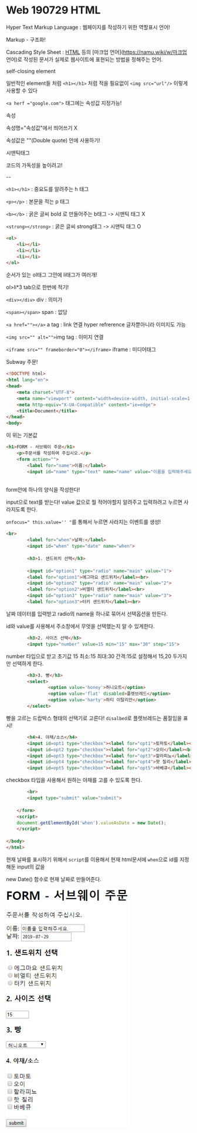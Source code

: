 # Web 190729 HTML

Hyper Text Markup Language : 웹페이지를 작성하기 위한 역할표시 언어!

Markup - 구조화!



Cascading Style Sheet : [HTML](https://namu.wiki/w/HTML) 등의 [마크업 언어](https://namu.wiki/w/마크업 언어)로 작성된 문서가 실제로 웹사이트에 표현되는 방법을 정해주는 언어.



self-closing element

일반적인 element들 처럼 `<h1></h1>` 처럼 적을 필요없이 `<img src="url"/>` 이렇게 사용할 수 있다

`<a herf ="google.com">`  태그에는 속성값 지정가능!



속성

속성명="속성값"에서 띄어쓰기 X

속성값은 ""(Double quote) 안에 사용하기!



시맨틱태그

코드의 가독성을 높이려고!



--

`<h1></h1>` : 중요도를 알려주는 h 태그

`<p></p>` : 본문을 적는 p 태그

`<b></b>` : 굵은 글씨 bold 로 만들어주는 b태그  -> 시맨틱 태그 X

`<strong></strong>` : 굵은 글씨 strong태그 -> 시맨틱 태그 O

```html
<ol>
    <li></li>
    <li></li>
    <li></li>
</ol>
```

순서가 있는 ol태그 그안에 li태그가 여러개!

ol>li*3  tab으로 한번에 적기!

`<div></div>` div : 의미가 

`<span></span>` span : 없당



`<a href=""></a>` a tag : link 연결 hyper refrerence 글자뿐아니라 이미지도 가능

`<img src="" alt="">`img tag : 이미지 연결

`<iframe src="" frameborder="0"></iframe>` iframe : 미디어태그



Subway 주문!

```html
<!DOCTYPE html>
<html lang="en">
<head>
    <meta charset="UTF-8">
    <meta name="viewport" content="width=device-width, initial-scale=1.0">
    <meta http-equiv="X-UA-Compatible" content="ie=edge">
    <title>Document</title>
</head>
<body>
```

이 위는 기본값

```html	
<h1>FORM - 서브웨이 주문</h1>
    <p>주문서를 작성하여 주십시오.</p>
    <form action="">
        <label for="name">이름:</label>
        <input id="name" type="text" name="name" value="이름을 입력해주세요." onfocus="this.value=''">
        
```

form안에 하나의 양식을 작성한다!

input으로 text를 받는다! value 값으로 뭘 적어야할지 알려주고 입력하려고 누르면 사라지도록 한다.

`onfocus=" this.value='' "`를 통해서 누르면 사라지는 이벤트를 생성!

```html
<br>
        <label for="when">날짜:</label>
        <input id="when" type="date" name="when">

        <h3>1. 샌드위치 선택</h3>

        <input id="option1" type="radio" name="main" value="1">
        <label for="option1">에그마요 샌드위치</label><br>
        <input id="option2" type="radio" name="main" value="2">
        <label for="option2">비엘티 샌드위치</label><br>
        <input id="option3" type="radio" name="main" value="3">
        <label for="option3">터키 샌드위치</label><br>
```

날짜 데이터를 입력받고 radio의 name을 하나로 묶어서 선택옵션을 만든다.

id와 value를 사용해서 주소창에서 무엇을 선택했는지 알 수 있게한다.

```html
        <h3>2. 사이즈 선택</h3>
        <input type="number" value=15 min="15" max="30" step="15">
```

number 타입으로 받고 초기값 15 	최소:15 최대:30 간격:15로 설정해서  15,20 두가지만 선택하게 한다.

```html
        <h3>3. 빵</h3>
        <select>
                <option value='honey'>허니오트</option>
                <option value='flat' disabled>플렛브레드</option>
                <option value='harty'>하티 이탈리안</option>
        </select>
```

빵을 고르는 드랍박스 형태의 선택기로 고른다! 	`disalbed`로 플렛브레드는 품절임을 표시!

```html
        <h4>4. 야채/소스</h4>
        <input id=opt1 type="checkbox"><label for="opt1">토마토</label><br>
        <input id=opt2 type="checkbox"><label for="opt2">오이</label><br>
        <input id=opt3 type="checkbox"><label for="opt3">할라피뇨</label><br>
        <input id=opt4 type="checkbox"><label for="opt4">핫 칠리</label><br>
        <input id=opt5 type="checkbox"><label for="opt5">바베큐</label><br>
```

checkbox 타입을 사용해서 원하는 야채를 고를 수 있도록 한다.

```html
        <br>
        <input type="submit" value="submit">
        
    </form>
    <script>
    document.getElementById('when').valueAsDate = new Date();
    </script>

</body>
</html>
```

현재 날짜를 표시하기 위해서 `script`를 이용해서 현재 html문서에  `when`으로 id를 지정해둔 input의 값을 

new Date() 함수로 현재 날짜로 만들어준다.

![1564388496008](assets/1564388496008.png)